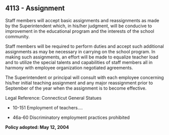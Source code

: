 ## 4113 - Assignment

Staff members will accept basic assignments and reassignments as made by the Superintendent which, in his/her judgment, will be conducive to improvement in the educational program and the interests of the school community.

Staff members will be required to perform duties and accept such additional assignments as may be necessary in carrying on the school program.  In making such assignments, an effort will be made to equalize teacher load and to utilize the special talents and capabilities of staff members all in harmony with employee organization negotiated agreements.

The Superintendent or principal will consult with each employee concerning his/her initial teaching assignment and any major reassignment prior to September of the year when the assignment is to become effective.

Legal Reference:   Connecticut General Statues

* 10-151 Employment of teachers....

* 46a-60 Discriminatory employment practices prohibited

**Policy adopted:  May 12, 2004**

